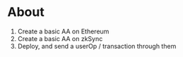 # About 


1. Create a basic AA on Ethereum
2. Create a basic AA on zkSync
3. Deploy, and send a userOp / transaction through them